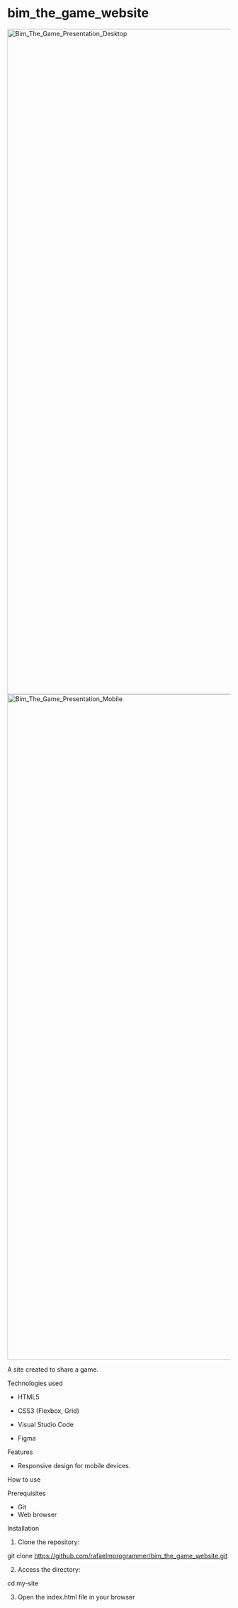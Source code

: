# bim_the_game_website
<img width="1500" alt="Bim_The_Game_Presentation_Desktop" src="https://github.com/user-attachments/assets/6d23ae88-0b59-47fc-8d9e-047ce5705931" />


<img width="1500" alt="Bim_The_Game_Presentation_Mobile" src="https://github.com/user-attachments/assets/ad755a30-d82f-4afe-a07f-bc72320f778e" />





A site created to share a game.

Technologies used

- HTML5

- CSS3 (Flexbox, Grid)

- Visual Studio Code

- Figma

Features

- Responsive design for mobile devices.


How to use

Prerequisites

- Git
- Web browser


Installation

1. Clone the repository:

  git clone https://github.com/rafaelmprogrammer/bim_the_game_website.git

2. Access the directory:

  cd my-site

3. Open the index.html file in your browser
